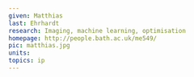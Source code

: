 ```yaml
---
given: Matthias
last: Ehrhardt
research: Imaging, machine learning, optimisation
homepage: http://people.bath.ac.uk/me549/
pic: matthias.jpg
units: 
topics: ip
---
```


